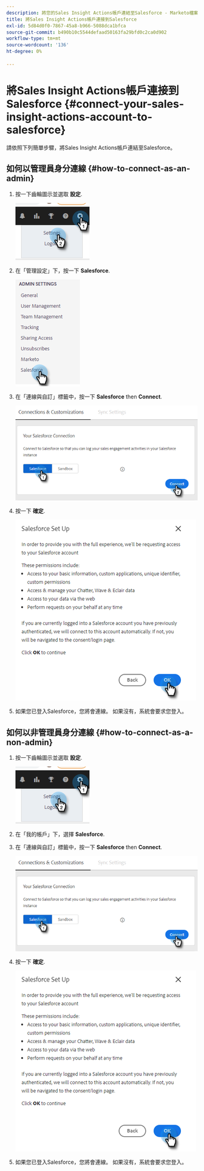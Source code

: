 ```yaml
---
description: 將您的Sales Insight Actions帳戶連結至Salesforce - Marketo檔案 — 產品檔案
title: 將Sales Insight Actions帳戶連接到Salesforce
exl-id: 5d84d0f0-7867-45a8-b966-5088dca1bfca
source-git-commit: b490b10c5544defaad50163fa29bfd0c2ca0d902
workflow-type: tm+mt
source-wordcount: '136'
ht-degree: 0%

---
```


# 將Sales Insight Actions帳戶連接到Salesforce {#connect-your-sales-insight-actions-account-to-salesforce}

請依照下列簡單步驟，將Sales Insight Actions帳戶連結至Salesforce。

## 如何以管理員身分連線 {#how-to-connect-as-an-admin}

1. 按一下齒輪圖示並選取 **設定**.

   ![](assets/connect-your-marketo-sales-account-to-salesforce-1.png)

1. 在「管理設定」下，按一下 **Salesforce**.

   ![](assets/connect-your-marketo-sales-account-to-salesforce-2.png)

1. 在「連線與自訂」標籤中，按一下 **Salesforce** then **Connect**.

   ![](assets/connect-your-marketo-sales-account-to-salesforce-3.png)

1. 按一下 **確定**.

   ![](assets/connect-your-marketo-sales-account-to-salesforce-4.png)

1. 如果您已登入Salesforce，您將會連線。 如果沒有，系統會要求您登入。

## 如何以非管理員身分連線 {#how-to-connect-as-a-non-admin}

1. 按一下齒輪圖示並選取 **設定**.

   ![](assets/connect-your-marketo-sales-account-to-salesforce-5.png)

1. 在「我的帳戶」下，選擇 **Salesforce**.

1. 在「連線與自訂」標籤中，按一下 **Salesforce** then **Connect**.

   ![](assets/connect-your-marketo-sales-account-to-salesforce-7.png)

1. 按一下 **確定**.

   ![](assets/connect-your-marketo-sales-account-to-salesforce-8.png)

1. 如果您已登入Salesforce，您將會連線。 如果沒有，系統會要求您登入。

